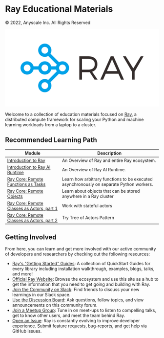 # Ray Educational Materials

© 2022, Anyscale Inc. All Rights Reserved

![Ray Logo](_static/assets/Generic/ray_logo.png)

Welcome to a collection of education materials focused on [Ray](https://www.ray.io/), a distributed compute framework for scaling your Python and machine learning workloads from a laptop to a cluster.

## Recommended Learning Path

| Module | Description |
|---|---|
| [Introduction to Ray](https://github.com/ray-project/ray-educational-materials/blob/main/Introductory_modules/Introduction_to_Ray.ipynb) | An Overview of Ray and entire Ray ecosystem. |
| [Introduction to Ray AI Runtime](https://github.com/ray-project/ray-educational-materials/blob/main/Introductory_modules/Introduction_to_Ray_AIR.ipynb) | An Overview of Ray AI Runtime. |
| [Ray Core: Remote Functions as Tasks](https://github.com/ray-project/ray-educational-materials/blob/main/Ray_Core/Ray_Core_1_Remote_Functions.ipynb) | Learn how arbitrary functions to be executed asynchronously on separate Python workers. |
| [Ray Core: Remote Objects](https://github.com/ray-project/ray-educational-materials/blob/main/Ray_Core/Ray_Core_2_Remote_Objects.ipynb) | Learn about objects that can be stored anywhere in a Ray cluster |
| [Ray Core: Remote Classes as Actors, part 1](https://github.com/ray-project/ray-educational-materials/blob/main/Ray_Core/Ray_Core_3_Remote_Classes_part_1.ipynb) | Work with stateful actors |
| [Ray Core: Remote Classes as Actors, part 2](https://github.com/ray-project/ray-educational-materials/blob/main/Introductory_modules/Introduction_to_Ray.ipynb) | Try Tree of Actors Pattern |

## Getting Involved
From here, you can learn and get more involved with our active community of developers and researchers by checking out the following resources:
- [Ray's "Getting Started" Guides](https://docs.ray.io/en/latest/ray-overview/index.html): A collection of QuickStart Guides for every library including installation walkthrough, examples, blogs, talks, and more!
- [Official Ray Website](https://www.ray.io/): Browse the ecosystem and use this site as a hub to get the information that you need to get going and building with Ray.
- [Join the Community on Slack](https://forms.gle/9TSdDYUgxYs8SA9e8): Find friends to discuss your new learnings in our Slack space.
- [Use the Discussion Board](https://discuss.ray.io/): Ask questions, follow topics, and view announcements on this community forum.
- [Join a Meetup Group](https://www.meetup.com/Bay-Area-Ray-Meetup/): Tune in on meet-ups to listen to compelling talks, get to know other users, and meet the team behind Ray.
- [Open an Issue](https://github.com/ray-project/ray/issues/new/choose): Ray is constantly evolving to improve developer experience. Submit feature requests, bug-reports, and get help via GitHub issues.
